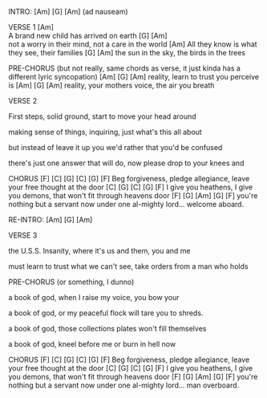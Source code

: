 INTRO: [Am] [G] [Am] (ad nauseam)

VERSE 1
[Am]    
A brand new child has arrived on earth
                [G]                       [Am]   
    not a worry in their mind, not a care in the world
[Am]
All they know is what they see, their families
        [G]                   [Am]
the sun in the sky, the birds in the trees

PRE-CHORUS (but not really, same chords as verse, it just kinda has a different lyric syncopation)
[Am]              [G]        [Am]
reality, learn to trust you perceive is
[Am]              [G]        [Am]
reality, your mothers voice, the air you breath

VERSE 2

First steps, solid ground, start to move your head around

making sense of things, inquiring, just what's this all about

but instead of leave it up you we'd rather that you'd be confused

there's just one answer that will do, now please drop to your knees and

CHORUS
[F]              [C]               [G]            [C]          [G]    [F]
Beg forgiveness, pledge allegiance,    leave your free thought at the door
           [C]                  [G]                [C]         [G]     [F]
I give you heathens, I give you demons, that won't fit through heavens door
[F]                  [G]               [Am]   [G]    [F]
you're nothing but a servant now under one al-mighty lord... welcome aboard.

RE-INTRO: [Am] [G] [Am] 

VERSE 3

the U.S.S. Insanity, where it's us and them, you and me 

must learn to trust what we can't see, take orders from a man who holds

PRE-CHORUS (or something, I dunno)

a book of god, when I raise my voice, you bow your

a book of god, or my peaceful flock will tare you to shreds.

a book of god, those collections plates won't fill themselves

a book of god, kneel before me or burn in hell now

CHORUS
[F]              [C]               [G]            [C]          [G]    [F]
Beg forgiveness, pledge allegiance,    leave your free thought at the door
           [C]                  [G]                [C]         [G]     [F]
I give you heathens, I give you demons, that won't fit through heavens door
[F]                  [G]               [Am]   [G]    [F]
you're nothing but a servant now under one al-mighty lord... man overboard.

